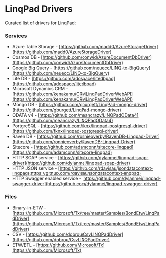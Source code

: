 # LinqPad Drivers

Curated list of drivers for LinqPad:

### Services

- Azure Table Storage - [https://github.com/madd0/AzureStorageDriver](https://github.com/madd0/AzureStorageDriver)
- Cosmos DB - [https://github.com/conwid/AzureDocumentDbDriver](https://github.com/conwid/AzureDocumentDbDriver)
- Google Big Query - [https://github.com/neuecc/LINQ-to-BigQuery](https://github.com/neuecc/LINQ-to-BigQuery)
- Lite DB - [https://github.com/adospace/litedbpad](https://github.com/adospace/litedbpad)
- Microsoft Dynamics CRM - [https://github.com/kenakamu/CRMLinqPadDriverWebAPI](https://github.com/kenakamu/CRMLinqPadDriverWebAPI)
- Mongo DB - [https://github.com/gburgett/LinqPad-mongo-driver](https://github.com/gburgett/LinqPad-mongo-driver)
- ODATA v4 - [https://github.com/meancrazy/LINQPadOData4](https://github.com/meancrazy/LINQPadOData4)
- PortgreSQL - [https://github.com/fknx/linqpad-postgresql-driver](https://github.com/fknx/linqpad-postgresql-driver)
- Raven DB - [https://github.com/ronnieoverby/RavenDB-Linqpad-Driver](https://github.com/ronnieoverby/RavenDB-Linqpad-Driver)
- Sitecore - [https://github.com/adamconn/sitecore-linqpad](https://github.com/adamconn/sitecore-linqpad)
- HTTP SOAP service - [https://github.com/dylanmei/linqpad-soap-driver](https://github.com/dylanmei/linqpad-soap-driver)
- HTTP JSON service - [https://github.com/rdavisau/jsondatacontext-linqpad](https://github.com/rdavisau/jsondatacontext-linqpad)
- HTTP Swagger enabled service - [https://github.com/dylanmei/linqpad-swagger-driver](https://github.com/dylanmei/linqpad-swagger-driver)

### Files

- Binary-in-ETW - [https://github.com/Microsoft/Tx/tree/master/Samples/BondEtw/LinqPadDriver](https://github.com/Microsoft/Tx/tree/master/Samples/BondEtw/LinqPadDriver)
- CSV - [https://github.com/dobrou/CsvLINQPadDriver](https://github.com/dobrou/CsvLINQPadDriver)
- ETW/ETL - [https://github.com/Microsoft/Tx](https://github.com/Microsoft/Tx)
